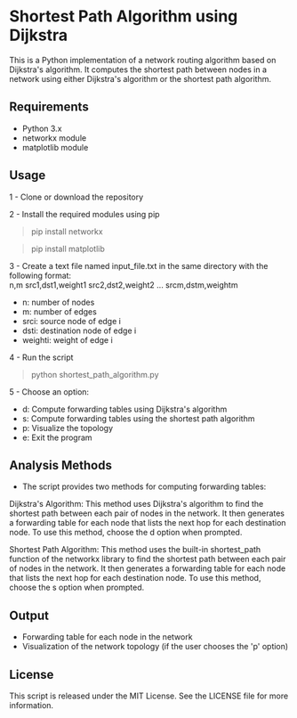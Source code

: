 # Shortest Path Algorithm using Dijkstra
This is a Python implementation of a network routing algorithm based on Dijkstra's algorithm. It computes the shortest path between nodes in a network using either Dijkstra's algorithm or the shortest path algorithm.

## Requirements
- Python 3.x
- networkx module
- matplotlib module
## Usage
1 - Clone or download the repository

2 - Install the required modules using pip
> pip install networkx

> pip install matplotlib

3 - Create a text file named input_file.txt in the same directory with the following format:	
 n,m
 src1,dst1,weight1
 src2,dst2,weight2
 ...
 srcm,dstm,weightm
 
- n: number of nodes
- m: number of edges
- srci: source node of edge i
- dsti: destination node of edge i
- weighti: weight of edge i

4 - Run the script
> python shortest_path_algorithm.py

5 - Choose an option:

- d: Compute forwarding tables using Dijkstra's algorithm
- s: Compute forwarding tables using the shortest path algorithm
- p: Visualize the topology
- e: Exit the program

## Analysis Methods
- The script provides two methods for computing forwarding tables:

Dijkstra's Algorithm: This method uses Dijkstra's algorithm to find the shortest path between each pair of nodes in the network. It then generates a forwarding table for each node that lists the next hop for each destination node. To use this method, choose the d option when prompted.

Shortest Path Algorithm: This method uses the built-in shortest_path function of the networkx library to find the shortest path between each pair of nodes in the network. It then generates a forwarding table for each node that lists the next hop for each destination node. To use this method, choose the s option when prompted.

## Output
- Forwarding table for each node in the network
- Visualization of the network topology (if the user chooses the 'p' option)

## License
This script is released under the MIT License. See the LICENSE file for more information.
